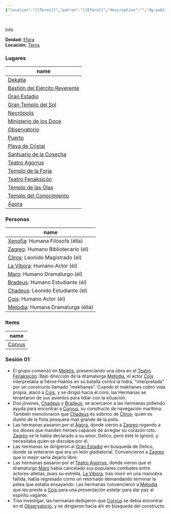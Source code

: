 ```yaml
---
{"location":"[[Teros]]","patron":"[[Efara]]","description":"","dg-publish-dm":true,"dg-publish":true,"type":"Lugares","permalink":"/lugares/meletis/","dgPassFrontmatter":true}
---
```


<p><span><div data-callout-metadata="" data-callout-fold="" data-callout="info" class="callout node-insert-event"><div class="callout-title" dir="auto"><div class="callout-icon"><svg width="16" height="16"></svg></div><div class="callout-title-inner">Info</div></div><div class="callout-content">
<p dir="auto"><strong>Deidad:</strong> <a data-tooltip-position="top" aria-label="Personas/Efara.md" data-href="Personas/Efara.md" href="Personas/Efara.md" class="internal-link" target="_blank" rel="noopener nofollow">Efara</a><br>
<strong>Locación:</strong> <a data-tooltip-position="top" aria-label="Lugares/Teros.md" data-href="Lugares/Teros.md" href="Lugares/Teros.md" class="internal-link" target="_blank" rel="noopener nofollow">Teros</a></p>
</div></div></span></p><h3><span>Lugares</span></h3><div><table class="dataview table-view-table"><thead class="table-view-thead"><tr class="table-view-tr-header"><th class="table-view-th"><span>name</span></th></tr></thead><tbody class="table-view-tbody"><tr><td><span><a data-tooltip-position="top" aria-label="Lugares/Dekatia.md" data-href="Lugares/Dekatia.md" href="Lugares/Dekatia.md" class="internal-link" target="_blank" rel="noopener nofollow">Dekatia</a></span></td></tr><tr><td><span><a data-tooltip-position="top" aria-label="Lugares/Bastión del Ejército Reverente.md" data-href="Lugares/Bastión del Ejército Reverente.md" href="Lugares/Bastión del Ejército Reverente.md" class="internal-link" target="_blank" rel="noopener nofollow">Bastión del Ejército Reverente</a></span></td></tr><tr><td><span><a data-tooltip-position="top" aria-label="Lugares/Gran Estadio.md" data-href="Lugares/Gran Estadio.md" href="Lugares/Gran Estadio.md" class="internal-link" target="_blank" rel="noopener nofollow">Gran Estadio</a></span></td></tr><tr><td><span><a data-tooltip-position="top" aria-label="Lugares/Gran Templo del Sol.md" data-href="Lugares/Gran Templo del Sol.md" href="Lugares/Gran Templo del Sol.md" class="internal-link" target="_blank" rel="noopener nofollow">Gran Templo del Sol</a></span></td></tr><tr><td><span><a data-tooltip-position="top" aria-label="Lugares/Necrópolis.md" data-href="Lugares/Necrópolis.md" href="Lugares/Necrópolis.md" class="internal-link" target="_blank" rel="noopener nofollow">Necrópolis</a></span></td></tr><tr><td><span><a data-tooltip-position="top" aria-label="Lugares/Ministerio de los Doce.md" data-href="Lugares/Ministerio de los Doce.md" href="Lugares/Ministerio de los Doce.md" class="internal-link" target="_blank" rel="noopener nofollow">Ministerio de los Doce</a></span></td></tr><tr><td><span><a data-tooltip-position="top" aria-label="Lugares/Observatorio.md" data-href="Lugares/Observatorio.md" href="Lugares/Observatorio.md" class="internal-link" target="_blank" rel="noopener nofollow">Observatorio</a></span></td></tr><tr><td><span><a data-tooltip-position="top" aria-label="Lugares/Puerto.md" data-href="Lugares/Puerto.md" href="Lugares/Puerto.md" class="internal-link" target="_blank" rel="noopener nofollow">Puerto</a></span></td></tr><tr><td><span><a data-tooltip-position="top" aria-label="Lugares/Playa de Cristal.md" data-href="Lugares/Playa de Cristal.md" href="Lugares/Playa de Cristal.md" class="internal-link" target="_blank" rel="noopener nofollow">Playa de Cristal</a></span></td></tr><tr><td><span><a data-tooltip-position="top" aria-label="Lugares/Santuario de la Cosecha.md" data-href="Lugares/Santuario de la Cosecha.md" href="Lugares/Santuario de la Cosecha.md" class="internal-link" target="_blank" rel="noopener nofollow">Santuario de la Cosecha</a></span></td></tr><tr><td><span><a data-tooltip-position="top" aria-label="Lugares/Teatro Agorrus.md" data-href="Lugares/Teatro Agorrus.md" href="Lugares/Teatro Agorrus.md" class="internal-link" target="_blank" rel="noopener nofollow">Teatro Agorrus</a></span></td></tr><tr><td><span><a data-tooltip-position="top" aria-label="Lugares/Templo de la Forja.md" data-href="Lugares/Templo de la Forja.md" href="Lugares/Templo de la Forja.md" class="internal-link" target="_blank" rel="noopener nofollow">Templo de la Forja</a></span></td></tr><tr><td><span><a data-tooltip-position="top" aria-label="Lugares/Teatro Fenaksicón.md" data-href="Lugares/Teatro Fenaksicón.md" href="Lugares/Teatro Fenaksicón.md" class="internal-link" target="_blank" rel="noopener nofollow">Teatro Fenaksicón</a></span></td></tr><tr><td><span><a data-tooltip-position="top" aria-label="Lugares/Templo de las Olas.md" data-href="Lugares/Templo de las Olas.md" href="Lugares/Templo de las Olas.md" class="internal-link" target="_blank" rel="noopener nofollow">Templo de las Olas</a></span></td></tr><tr><td><span><a data-tooltip-position="top" aria-label="Lugares/Templo del Conocimiento.md" data-href="Lugares/Templo del Conocimiento.md" href="Lugares/Templo del Conocimiento.md" class="internal-link" target="_blank" rel="noopener nofollow">Templo del Conocimiento</a></span></td></tr><tr><td><span><a data-tooltip-position="top" aria-label="Lugares/Ágora.md" data-href="Lugares/Ágora.md" href="Lugares/Ágora.md" class="internal-link" target="_blank" rel="noopener nofollow">Ágora</a></span></td></tr></tbody></table></div><h3><span>Personas</span></h3><div><table class="dataview table-view-table"><thead class="table-view-thead"><tr class="table-view-tr-header"><th class="table-view-th"><span>name</span></th></tr></thead><tbody class="table-view-tbody"><tr><td><span><a data-tooltip-position="top" aria-label="Personas/Xenofia.md" data-href="Personas/Xenofia.md" href="Personas/Xenofia.md" class="internal-link" target="_blank" rel="noopener nofollow">Xenofia</a>: Humana Filósofa (élla)</span></td></tr><tr><td><span><a data-tooltip-position="top" aria-label="Personas/Zagreo.md" data-href="Personas/Zagreo.md" href="Personas/Zagreo.md" class="internal-link" target="_blank" rel="noopener nofollow">Zagreo</a>: Humano Bibliotecario (él)</span></td></tr><tr><td><span><a data-tooltip-position="top" aria-label="Personas/Cliros.md" data-href="Personas/Cliros.md" href="Personas/Cliros.md" class="internal-link" target="_blank" rel="noopener nofollow">Cliros</a>: Leonido Magistrado (él)</span></td></tr><tr><td><span><a data-tooltip-position="top" aria-label="Personas/La Víbora.md" data-href="Personas/La Víbora.md" href="Personas/La Víbora.md" class="internal-link" target="_blank" rel="noopener nofollow">La Víbora</a>: Humano Actor (él)</span></td></tr><tr><td><span><a data-tooltip-position="top" aria-label="Personas/Maro.md" data-href="Personas/Maro.md" href="Personas/Maro.md" class="internal-link" target="_blank" rel="noopener nofollow">Maro</a>: Humano Dramaturgo (él)</span></td></tr><tr><td><span><a data-tooltip-position="top" aria-label="Personas/Bradeus.md" data-href="Personas/Bradeus.md" href="Personas/Bradeus.md" class="internal-link" target="_blank" rel="noopener nofollow">Bradeus</a>: Humano Estudiante (él)</span></td></tr><tr><td><span><a data-tooltip-position="top" aria-label="Personas/Chadeus.md" data-href="Personas/Chadeus.md" href="Personas/Chadeus.md" class="internal-link" target="_blank" rel="noopener nofollow">Chadeus</a>: Leonido Estudiante (él)</span></td></tr><tr><td><span><a data-tooltip-position="top" aria-label="Personas/Cois.md" data-href="Personas/Cois.md" href="Personas/Cois.md" class="internal-link" target="_blank" rel="noopener nofollow">Cois</a>: Humano Actor (él)</span></td></tr><tr><td><span><a data-tooltip-position="top" aria-label="Personas/Metodia.md" data-href="Personas/Metodia.md" href="Personas/Metodia.md" class="internal-link" target="_blank" rel="noopener nofollow">Metodia</a>: Humana Dramaturga (élla)</span></td></tr></tbody></table></div><h3><span>Items</span></h3><div><table class="dataview table-view-table"><thead class="table-view-thead"><tr class="table-view-tr-header"><th class="table-view-th"><span>name</span></th></tr></thead><tbody class="table-view-tbody"><tr><td><span><a data-tooltip-position="top" aria-label="Items/Corvus.md" data-href="Items/Corvus.md" href="Items/Corvus.md" class="internal-link" target="_blank" rel="noopener nofollow">Corvus</a></span></td></tr></tbody></table></div><h3><span>Sesión 01</span></h3><p><ul class="dataview dataview-ul dataview-result-list-root-ul"><li class="dataview-result-list-li"><span>El grupo comenzó en <a data-tooltip-position="top" aria-label="Lugares/Meletis" data-href="Lugares/Meletis" href="Lugares/Meletis" class="internal-link" target="_blank" rel="noopener nofollow">Meletis</a>, presenciando una obra en el <a data-tooltip-position="top" aria-label="Lugares/Teatro Fenaksicón" data-href="Lugares/Teatro Fenaksicón" href="Lugares/Teatro Fenaksicón" class="internal-link" target="_blank" rel="noopener nofollow">Teatro Fenaksicón</a>. Bajo dirección de la dramaturga <a data-tooltip-position="top" aria-label="Personas/Metodia" data-href="Personas/Metodia" href="Personas/Metodia" class="internal-link" target="_blank" rel="noopener nofollow">Metodia</a>, el actor <a data-tooltip-position="top" aria-label="Personas/Cois" data-href="Personas/Cois" href="Personas/Cois" class="internal-link" target="_blank" rel="noopener nofollow">Cois</a> interpretaba al héroe Haktos en su batalla contra la hidra, "interpretada" por un constructo llamado "mekhanes". Cuando el mekhanes cobró vida propia, atacó a <a data-tooltip-position="top" aria-label="Personas/Cois" data-href="Personas/Cois" href="Personas/Cois" class="internal-link" target="_blank" rel="noopener nofollow">Cois</a>, y se dirigió hacia el coro, las Hermanas se levantaron de sus asientos para lidiar con la situación.</span></li><li class="dataview-result-list-li"><span>Dos jóvenes, <a data-tooltip-position="top" aria-label="Personas/Chadeus" data-href="Personas/Chadeus" href="Personas/Chadeus" class="internal-link" target="_blank" rel="noopener nofollow">Chadeus</a> y <a data-tooltip-position="top" aria-label="Personas/Bradeus" data-href="Personas/Bradeus" href="Personas/Bradeus" class="internal-link" target="_blank" rel="noopener nofollow">Bradeus</a>, se acercaron a las hermanas pidiendo ayuda para encontrar a <a data-tooltip-position="top" aria-label="Items/Corvus" data-href="Items/Corvus" href="Items/Corvus" class="internal-link" target="_blank" rel="noopener nofollow">Corvus</a>, su constructo de navegación marítima. También mencionaron que <a data-tooltip-position="top" aria-label="Personas/Chadeus" data-href="Personas/Chadeus" href="Personas/Chadeus" class="internal-link" target="_blank" rel="noopener nofollow">Chadeus</a> es sobrino de <a data-tooltip-position="top" aria-label="Personas/Cliros" data-href="Personas/Cliros" href="Personas/Cliros" class="internal-link" target="_blank" rel="noopener nofollow">Cliros</a>, quien es dueño de la flota pesquera maś grande de la polis.</span></li><li class="dataview-result-list-li"><span>Las hermanas pasaron por el <a data-tooltip-position="top" aria-label="Lugares/Ágora" data-href="Lugares/Ágora" href="Lugares/Ágora" class="internal-link" target="_blank" rel="noopener nofollow">Ágora</a>, donde vieron a <a data-tooltip-position="top" aria-label="Personas/Zagreo" data-href="Personas/Zagreo" href="Personas/Zagreo" class="internal-link" target="_blank" rel="noopener nofollow">Zagreo</a> rogando a los dioses que manden héroes capaces de arreglar su corazón roto. <a data-tooltip-position="top" aria-label="Personas/Zagreo" data-href="Personas/Zagreo" href="Personas/Zagreo" class="internal-link" target="_blank" rel="noopener nofollow">Zagreo</a> se le había declarado a su amor, Delico, pero éste lo ignoró, y necesitaba quien se disculpe por él.</span></li><li class="dataview-result-list-li"><span>Las hermanas se dirigieron al <a data-tooltip-position="top" aria-label="Lugares/Gran Estadio" data-href="Lugares/Gran Estadio" href="Lugares/Gran Estadio" class="internal-link" target="_blank" rel="noopener nofollow">Gran Estadio</a> en búsqueda de Delico, donde se enteraron que era un león gladiatorial. Convencieron a <a data-tooltip-position="top" aria-label="Personas/Zagreo" data-href="Personas/Zagreo" href="Personas/Zagreo" class="internal-link" target="_blank" rel="noopener nofollow">Zagreo</a> que lo mejor sería dejarlo libre.</span></li><li class="dataview-result-list-li"><span>Las hermanas pasaron por el <a data-tooltip-position="top" aria-label="Lugares/Teatro Agorrus" data-href="Lugares/Teatro Agorrus" href="Lugares/Teatro Agorrus" class="internal-link" target="_blank" rel="noopener nofollow">Teatro Agorrus</a>, donde vieron que el dramaturgo <a data-tooltip-position="top" aria-label="Personas/Maro" data-href="Personas/Maro" href="Personas/Maro" class="internal-link" target="_blank" rel="noopener nofollow">Maro</a> había cancelado sus populares combates entre actores-atletas, pues su estrella, <a data-tooltip-position="top" aria-label="Personas/La Víbora" data-href="Personas/La Víbora" href="Personas/La Víbora" class="internal-link" target="_blank" rel="noopener nofollow">La Víbora</a>, tras morir en una maniobra fallida, había regresado como un retornado demandando terminar la pelea que estaba ensayando. Las hermanas convencieron a <a data-tooltip-position="top" aria-label="Personas/Metodia" data-href="Personas/Metodia" href="Personas/Metodia" class="internal-link" target="_blank" rel="noopener nofollow">Metodia</a> que les preste a <a data-tooltip-position="top" aria-label="Personas/Cois" data-href="Personas/Cois" href="Personas/Cois" class="internal-link" target="_blank" rel="noopener nofollow">Cois</a> para una presentación estelar para dar paz al espíritu vagante.</span></li><li class="dataview-result-list-li"><span>Tras investigar, las hermanas dedujeron que <a data-tooltip-position="top" aria-label="Items/Corvus" data-href="Items/Corvus" href="Items/Corvus" class="internal-link" target="_blank" rel="noopener nofollow">Corvus</a> se debía encontrar en el <a data-tooltip-position="top" aria-label="Lugares/Observatorio" data-href="Lugares/Observatorio" href="Lugares/Observatorio" class="internal-link" target="_blank" rel="noopener nofollow">Observatorio</a>, y se dirigieron hacia ahí en búsqueda del constructo.</span></li></ul></p>